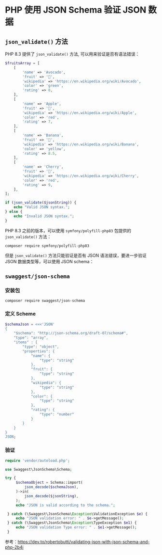 # PHP 使用 JSON Schema  验证 JSON  数据

## `json_validate()` 方法

PHP 8.3 提供了 `json_validate()` 方法, 可以用来验证是否有语法错误：

```php
$fruitsArray = [
    [
        'name' => 'Avocado',
        'fruit' => '🥑',
        'wikipedia' => 'https://en.wikipedia.org/wiki/Avocado',
        'color' => 'green',
        'rating' => 8,
    ],
    [
        'name' => 'Apple',
        'fruit' => '🍎',
        'wikipedia' => 'https://en.wikipedia.org/wiki/Apple',
        'color' => 'red',
        'rating' => 7,
    ],
    [
        'name' => 'Banana',
        'fruit' => '🍌',
        'wikipedia' => 'https://en.wikipedia.org/wiki/Banana',
        'color' => 'yellow',
        'rating' => 8.5,
    ],
    [
        'name' => 'Cherry',
        'fruit' => '🍒',
        'wikipedia' => 'https://en.wikipedia.org/wiki/Cherry',
        'color' => 'red',
        'rating' => 9,
    ],
];

if (json_validate($jsonString)) {
    echo "Valid JSON syntax.";
} else {
    echo "Invalid JSON syntax.";
}
```

PHP 8.3 之前的版本，可以使用 `symfony/polyfill-php83` 包提供的 `json_validate()` 方法：

```shell
composer require symfony/polyfill-php83
```

但是 `json_validate()` 方法只能验证是否有 JSON 语法错误，要进一步验证 JSON 数据类型等，可以使用 JSON schema：

## `swaggest/json-schema`

### 安装包

```shell
composer require swaggest/json-schema
```

### 定义 Scheme

```php
$schemaJson = <<<'JSON'
{
    "$schema": "http://json-schema.org/draft-07/schema#",
    "type": "array",
    "items" : {
        "type": "object",
        "properties": {
            "name": {
                "type": "string"
            },
            "fruit": {
                "type": "string"
            },
            "wikipedia": {
                "type": "string"
            },
            "color": {
                "type": "string"
            },
            "rating": {
                "type": "number"
            }
        }
    }
}
JSON;
```

### 验证

```php
require 'vendor/autoload.php';

use Swaggest\JsonSchema\Schema;

try {
     $schemaObject = Schema::import(
         json_decode($schemaJson),
     )->in(
         json_decode($jsonString),
     );
     echo "JSON is valid according to the schema.";

 } catch (\Swaggest\JsonSchema\Exception\ValidationException $e) {
     echo "JSON validation error: " . $e->getMessage();
 } catch (\Swaggest\JsonSchema\Exception\TypeException $e1) {
     echo "JSON validation Type error: " . $e1->getMessage();
 }
```



参考：https://dev.to/robertobutti/validating-json-with-json-schema-and-php-2b4i